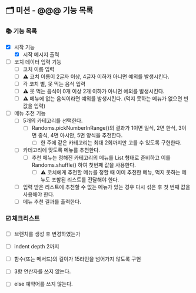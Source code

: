 ## 🗂 미션 - @@@ 기능 목록

###  📚 기능 목록

- [X] 시작 기능
  + [X] 시작 메시지 출력 
- [ ] 코치 데이터 입력 기능
  + [ ] 코치 이름 입력
   * [ ] ⚠️ 코치 이름이 2글자 이상, 4글자 이하가 아니면 예외를 발생시킨다.
  + [ ] 각 코치 별, 못 먹는 음식 입력
   * [ ] ⚠️ 못 먹는 음식이 0개 이상 2개 이하가 아니면 예외를 발생시킨다.
   * [ ] ⚠️ 메뉴에 없는 음식이라면 예외를 발생시킨다. (먹지 못하는 메뉴가 없으면 빈 값을 입력)
- [ ] 메뉴 추천 기능
  + [ ] 5개의 카테고리를 선택한다.
    + [ ] Randoms.pickNumberInRange()의 결과가 1이면 일식, 2면 한식, 3이면 중식, 4면 아시안, 5면 양식을 추천한다.
      * [ ] 한 주에 같은 카테고리는 최대 2회까지만 고를 수 있도록 구현한다.
  + [ ] 카테고리에 맞도록 메뉴를 추천한다.
    + [ ] 추천 메뉴는 정해진 카테고리의 메뉴를 List<String> 형태로 준비하고 이를 Randoms.shuffle() 하여 첫번째 값을 사용한다.
      * [ ] ⚠️ 코치에게 추천할 메뉴를 정할 때 이미 추천한 메뉴, 먹지 못하는 메뉴도 포함된 리스트를 전달해야 한다.
  + [ ] 입력 받은 리스트에 추천할 수 없는 메뉴가 있는 경우 다시 섞은 후 첫 번째 값을 사용해야 한다.
  + [ ] 메뉴 추천 결과를 출력한다.

<!--
기능 목록
- [ ] : 기능명
  + [ ] : 구현할 기능
	* [ ] : 세부 기능
	* [ ] ⚠️ : 예외 처리 기능
-->


###  ☑️ 체크리스트

- [ ] 브랜치를 생성 후 변경하였는가
- [ ] indent depth 2까지
- [ ] 함수(또는 메서드)의 길이가 15라인을 넘어가지 않도록 구현
- [ ] 3항 연산자를 쓰지 않는다.
- [ ] else 예약어를 쓰지 않는다.



